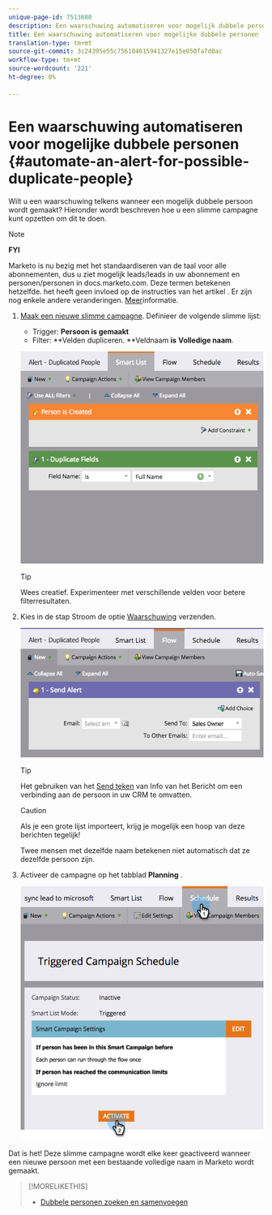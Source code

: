```yaml
---
unique-page-id: 7513680
description: Een waarschuwing automatiseren voor mogelijk dubbele personen - Marketo Docs - Productdocumentatie
title: Een waarschuwing automatiseren voor mogelijke dubbele personen
translation-type: tm+mt
source-git-commit: 3c24395e55c756184615941327e15e050fa7d0ac
workflow-type: tm+mt
source-wordcount: '221'
ht-degree: 0%

---
```



# Een waarschuwing automatiseren voor mogelijke dubbele personen {#automate-an-alert-for-possible-duplicate-people}

Wilt u een waarschuwing telkens wanneer een mogelijk dubbele persoon wordt gemaakt? Hieronder wordt beschreven hoe u een slimme campagne kunt opzetten om dit te doen.

>[!NOTE]
>
>**FYI**
>
>Marketo is nu bezig met het standaardiseren van de taal voor alle abonnementen, dus u ziet mogelijk leads/leads in uw abonnement en personen/personen in docs.marketo.com. Deze termen betekenen hetzelfde. het heeft geen invloed op de instructies van het artikel . Er zijn nog enkele andere veranderingen. [Meer](http://docs.marketo.com/display/DOCS/Updates+to+Marketo+Terminology)informatie.

1. [Maak een nieuwe slimme campagne](../../../product-docs/core-marketo-concepts/smart-campaigns/creating-a-smart-campaign/create-a-new-smart-campaign.md). Definieer de volgende slimme lijst:

   * Trigger: **Persoon is gemaakt**
   * Filter: **Velden dupliceren. **Veldnaam **is** **Volledige naam**.

   ![](assets/image2017-3-27-8-3a22-3a4.png)

   >[!TIP]
   >
   >Wees creatief. Experimenteer met verschillende velden voor betere filterresultaten.

1. Kies in de stap Stroom de optie [Waarschuwing](../../../product-docs/core-marketo-concepts/smart-campaigns/flow-actions/send-alert.md) verzenden.

   ![](assets/image2017-3-27-8-3a24-3a8.png)

   >[!TIP]
   >
   >Het gebruiken van het [Send teken](../../../product-docs/email-marketing/general/using-tokens/use-the-send-alert-info-token.md) van Info van het Bericht om een verbinding aan de persoon in uw CRM te omvatten.

   >[!CAUTION]
   >
   >Als je een grote lijst importeert, krijg je mogelijk een hoop van deze berichten tegelijk!
   >
   >
   >Twee mensen met dezelfde naam betekenen niet automatisch dat ze dezelfde persoon zijn.

1. Activeer de campagne op het tabblad **Planning** .

   ![](assets/image2017-3-27-8-3a24-3a37.png)

Dat is het! Deze slimme campagne wordt elke keer geactiveerd wanneer een nieuwe persoon met een bestaande volledige naam in Marketo wordt gemaakt.

>[!MORELIKETHIS]
>
>* [Dubbele personen zoeken en samenvoegen](../../../product-docs/core-marketo-concepts/smart-lists-and-static-lists/managing-people-in-smart-lists/find-and-merge-duplicate-people.md)

